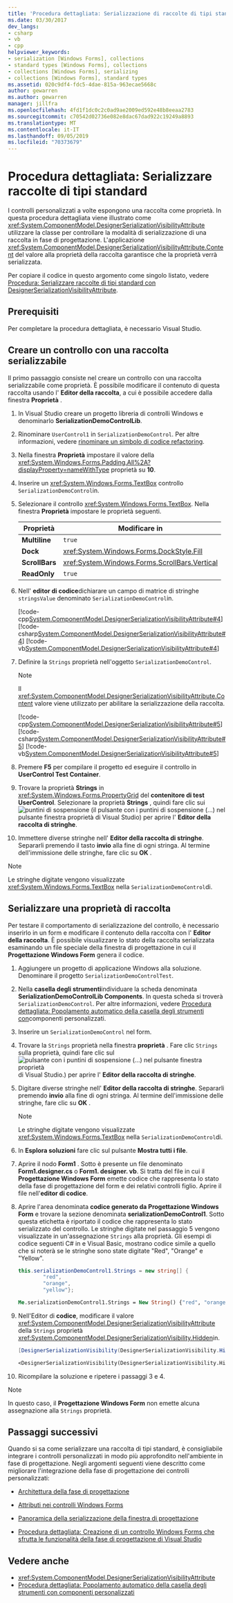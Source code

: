 ```yaml
---
title: 'Procedura dettagliata: Serializzazione di raccolte di tipi standard tramite DesignerSerializationVisibilityAttribute'
ms.date: 03/30/2017
dev_langs:
- csharp
- vb
- cpp
helpviewer_keywords:
- serialization [Windows Forms], collections
- standard types [Windows Forms], collections
- collections [Windows Forms], serializing
- collections [Windows Forms], standard types
ms.assetid: 020c9df4-fdc5-4dae-815a-963ecae5668c
author: gewarren
ms.author: gewarren
manager: jillfra
ms.openlocfilehash: 4fd1f1dc0c2c0ad9ae2009ed592e48b8eeaa2783
ms.sourcegitcommit: c70542d02736e082e8dac67dad922c19249a8893
ms.translationtype: MT
ms.contentlocale: it-IT
ms.lasthandoff: 09/05/2019
ms.locfileid: "70373679"
---
```

# <a name="walkthrough-serialize-collections-of-standard-types"></a>Procedura dettagliata: Serializzare raccolte di tipi standard

I controlli personalizzati a volte espongono una raccolta come proprietà. In questa procedura dettagliata viene illustrato come <xref:System.ComponentModel.DesignerSerializationVisibilityAttribute> utilizzare la classe per controllare la modalità di serializzazione di una raccolta in fase di progettazione. L'applicazione <xref:System.ComponentModel.DesignerSerializationVisibilityAttribute.Content> del valore alla proprietà della raccolta garantisce che la proprietà verrà serializzata.

Per copiare il codice in questo argomento come singolo listato, vedere [Procedura: Serializzare raccolte di tipi standard con DesignerSerializationVisibilityAttribute](/previous-versions/visualstudio/visual-studio-2013/ms171833(v=vs.120)).

## <a name="prerequisites"></a>Prerequisiti

Per completare la procedura dettagliata, è necessario Visual Studio.

## <a name="create-a-control-with-a-serializable-collection"></a>Creare un controllo con una raccolta serializzabile

Il primo passaggio consiste nel creare un controllo con una raccolta serializzabile come proprietà. È possibile modificare il contenuto di questa raccolta usando l' **Editor della raccolta**, a cui è possibile accedere dalla finestra **Proprietà** .

1. In Visual Studio creare un progetto libreria di controlli Windows e denominarlo **SerializationDemoControlLib**.

2. Rinominare `UserControl1` in `SerializationDemoControl`. Per altre informazioni, vedere [rinominare un simbolo di codice refactoring](/visualstudio/ide/reference/rename).

3. Nella finestra **Proprietà** impostare il valore della <xref:System.Windows.Forms.Padding.All%2A?displayProperty=nameWithType> proprietà su **10**.

4. Inserire un <xref:System.Windows.Forms.TextBox> controllo `SerializationDemoControl`in.

5. Selezionare il controllo <xref:System.Windows.Forms.TextBox>. Nella finestra **Proprietà** impostare le proprietà seguenti.

    |Proprietà|Modificare in|
    |--------------|---------------|
    |**Multiline**|`true`|
    |**Dock**|<xref:System.Windows.Forms.DockStyle.Fill>|
    |**ScrollBars**|<xref:System.Windows.Forms.ScrollBars.Vertical>|
    |**ReadOnly**|`true`|

6. Nell' **editor di codice**dichiarare un campo di matrice di stringhe `stringsValue` denominato `SerializationDemoControl`in.

     [!code-cpp[System.ComponentModel.DesignerSerializationVisibilityAttribute#4](~/samples/snippets/cpp/VS_Snippets_Winforms/System.ComponentModel.DesignerSerializationVisibilityAttribute/cpp/form1.cpp#4)]
     [!code-csharp[System.ComponentModel.DesignerSerializationVisibilityAttribute#4](~/samples/snippets/csharp/VS_Snippets_Winforms/System.ComponentModel.DesignerSerializationVisibilityAttribute/CS/form1.cs#4)]
     [!code-vb[System.ComponentModel.DesignerSerializationVisibilityAttribute#4](~/samples/snippets/visualbasic/VS_Snippets_Winforms/System.ComponentModel.DesignerSerializationVisibilityAttribute/VB/form1.vb#4)]

7. Definire la `Strings` proprietà nell'oggetto `SerializationDemoControl`.

   > [!NOTE]
   > Il <xref:System.ComponentModel.DesignerSerializationVisibilityAttribute.Content> valore viene utilizzato per abilitare la serializzazione della raccolta.

   [!code-cpp[System.ComponentModel.DesignerSerializationVisibilityAttribute#5](~/samples/snippets/cpp/VS_Snippets_Winforms/System.ComponentModel.DesignerSerializationVisibilityAttribute/cpp/form1.cpp#5)]
   [!code-csharp[System.ComponentModel.DesignerSerializationVisibilityAttribute#5](~/samples/snippets/csharp/VS_Snippets_Winforms/System.ComponentModel.DesignerSerializationVisibilityAttribute/CS/form1.cs#5)]
   [!code-vb[System.ComponentModel.DesignerSerializationVisibilityAttribute#5](~/samples/snippets/visualbasic/VS_Snippets_Winforms/System.ComponentModel.DesignerSerializationVisibilityAttribute/VB/form1.vb#5)]

8. Premere **F5** per compilare il progetto ed eseguire il controllo in **UserControl Test Container**.

9. Trovare la proprietà **Strings** in <xref:System.Windows.Forms.PropertyGrid> del **contenitore di test UserControl**. Selezionare la proprietà **Strings** , quindi fare clic sui![puntini di sospensione (il pulsante con i puntini di sospensione (](./media/visual-studio-ellipsis-button.png)...) nel pulsante finestra proprietà di Visual Studio) per aprire l' **Editor della raccolta di stringhe**.

10. Immettere diverse stringhe nell' **Editor della raccolta di stringhe**. Separarli premendo il tasto **invio** alla fine di ogni stringa. Al termine dell'immissione delle stringhe, fare clic su **OK** .

   > [!NOTE]
   > Le stringhe digitate vengono visualizzate <xref:System.Windows.Forms.TextBox> nella `SerializationDemoControl`di.

## <a name="serialize-a-collection-property"></a>Serializzare una proprietà di raccolta

Per testare il comportamento di serializzazione del controllo, è necessario inserirlo in un form e modificare il contenuto della raccolta con l' **Editor della raccolta**. È possibile visualizzare lo stato della raccolta serializzata esaminando un file speciale della finestra di progettazione in cui il **Progettazione Windows Form** genera il codice.

1. Aggiungere un progetto di applicazione Windows alla soluzione. Denominare il progetto `SerializationDemoControlTest`.

2. Nella **casella degli strumenti**individuare la scheda denominata **SerializationDemoControlLib Components**. In questa scheda si troverà `SerializationDemoControl`. Per altre informazioni, vedere [Procedura dettagliata: Popolamento automatico della casella degli strumenti con](walkthrough-automatically-populating-the-toolbox-with-custom-components.md)componenti personalizzati.

3. Inserire un `SerializationDemoControl` nel form.

4. Trovare la `Strings` proprietà nella finestra **proprietà** . Fare clic `Strings` sulla proprietà, quindi fare clic sul![pulsante con i puntini di sospensione (...) nel pulsante finestra proprietà](./media/visual-studio-ellipsis-button.png)di Visual Studio.) per aprire l' **Editor della raccolta di stringhe**.

5. Digitare diverse stringhe nell' **Editor della raccolta di stringhe**. Separarli premendo **invio** alla fine di ogni stringa. Al termine dell'immissione delle stringhe, fare clic su **OK** .

    > [!NOTE]
    > Le stringhe digitate vengono visualizzate <xref:System.Windows.Forms.TextBox> nella `SerializationDemoControl`di.

6. In **Esplora soluzioni** fare clic sul pulsante **Mostra tutti i file**.

7. Aprire il nodo **Form1** . Sotto è presente un file denominato **Form1.designer.cs** o **Form1. designer. vb**. Si tratta del file in cui il **Progettazione Windows Form** emette codice che rappresenta lo stato della fase di progettazione del form e dei relativi controlli figlio. Aprire il file nell'**editor di codice**.

8. Aprire l'area denominata **codice generato da Progettazione Windows Form** e trovare la sezione denominata **serializationDemoControl1**. Sotto questa etichetta è riportato il codice che rappresenta lo stato serializzato del controllo. Le stringhe digitate nel passaggio 5 vengono visualizzate in un'assegnazione `Strings` alla proprietà. Gli esempi di codice seguenti C# in e Visual Basic, mostrano codice simile a quello che si noterà se le stringhe sono state digitate "Red", "Orange" e "Yellow".

    ```csharp
    this.serializationDemoControl1.Strings = new string[] {
            "red",
            "orange",
            "yellow"};
    ```

    ```vb
    Me.serializationDemoControl1.Strings = New String() {"red", "orange", "yellow"}
    ```

9. Nell'Editor di **codice**, modificare il valore <xref:System.ComponentModel.DesignerSerializationVisibilityAttribute> della `Strings` proprietà <xref:System.ComponentModel.DesignerSerializationVisibility.Hidden>in.

    ```csharp
    [DesignerSerializationVisibility(DesignerSerializationVisibility.Hidden)]
    ```

    ```vb
    <DesignerSerializationVisibility(DesignerSerializationVisibility.Hidden)> _
    ```

10. Ricompilare la soluzione e ripetere i passaggi 3 e 4.

> [!NOTE]
> In questo caso, il **Progettazione Windows Form** non emette alcuna assegnazione alla `Strings` proprietà.

## <a name="next-steps"></a>Passaggi successivi

Quando si sa come serializzare una raccolta di tipi standard, è consigliabile integrare i controlli personalizzati in modo più approfondito nell'ambiente in fase di progettazione. Negli argomenti seguenti viene descritto come migliorare l'integrazione della fase di progettazione dei controlli personalizzati:

- [Architettura della fase di progettazione](/previous-versions/visualstudio/visual-studio-2013/c5z9s1h4(v=vs.120))

- [Attributi nei controlli Windows Forms](attributes-in-windows-forms-controls.md)

- [Panoramica della serializzazione della finestra di progettazione](/previous-versions/visualstudio/visual-studio-2013/ms171834(v=vs.120))

- [Procedura dettagliata: Creazione di un controllo Windows Forms che sfrutta le funzionalità della fase di progettazione di Visual Studio](creating-a-wf-control-design-time-features.md)

## <a name="see-also"></a>Vedere anche

- <xref:System.ComponentModel.DesignerSerializationVisibilityAttribute>
- [Procedura dettagliata: Popolamento automatico della casella degli strumenti con componenti personalizzati](walkthrough-automatically-populating-the-toolbox-with-custom-components.md)
